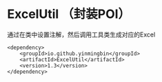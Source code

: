 # ExcelUtil （封装POI）
通过在类中设置注解，然后调用工具类生成对应的Excel
```
<dependency>
    <groupId>io.github.yinmingbin</groupId>
    <artifactId>ExcelUtil</artifactId>
    <version>1.3</version>
</dependency>
```
